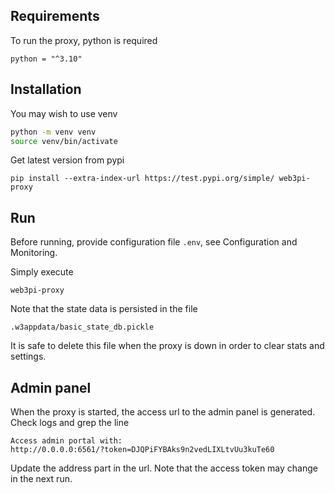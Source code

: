 ## Requirements

To run the proxy, python is required

```
python = "^3.10"
```

## Installation

You may wish to use venv
```bash
python -m venv venv
source venv/bin/activate
```

Get latest version from pypi

```
pip install --extra-index-url https://test.pypi.org/simple/ web3pi-proxy
```

## Run

Before running, provide configuration file `.env`, see Configuration and Monitoring.

Simply execute

```
web3pi-proxy
```

Note that the state data is persisted in the file
```
.w3appdata/basic_state_db.pickle
```
It is safe to delete this file when the proxy is down in order to clear stats and settings.

## Admin panel

When the proxy is started, the access url to the admin panel is generated.
Check logs and grep the line
```
Access admin portal with:
http://0.0.0.0:6561/?token=DJQPiFYBAks9n2vedLIXLtvUu3kuTe60
```
Update the address part in the url. 
Note that the access token may change in the next run.